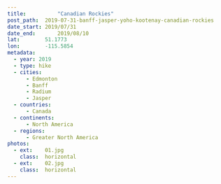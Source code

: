 ```yaml
---
title:			"Canadian Rockies"
post_path:	2019-07-31-banff-jasper-yoho-kootenay-canadian-rockies
date_start:	2019/07/31
date_end:		2019/08/10
lat:        51.1773
lon:        -115.5854
metadata:
  - year: 2019
  - type: hike
  - cities:
      - Edmonton
      - Banff
      - Radium
      - Jasper
  - countries:
      - Canada
  - continents:
      - North America
  - regions:
      - Greater North America
photos:
  - ext:    01.jpg
    class:  horizontal
  - ext:    02.jpg
    class:  horizontal
---
```

